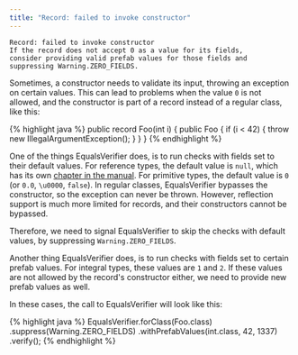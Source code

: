 ```yaml
---
title: "Record: failed to invoke constructor"
---
```

    Record: failed to invoke constructor
    If the record does not accept 0 as a value for its fields,
    consider providing valid prefab values for those fields and
    suppressing Warning.ZERO_FIELDS.

Sometimes, a constructor needs to validate its input, throwing an exception on certain values. This can lead to problems when the value `0` is not allowed, and the constructor is part of a record instead of a regular class, like this:

{% highlight java %}
public record Foo(int i) {
    public Foo {
        if (i < 42) {
            throw new IllegalArgumentException();
        }
    }
}
{% endhighlight %}

One of the things EqualsVerifier does, is to run checks with fields set to their default values. For reference types, the default value is `null`, which has its own [chapter in the manual](/equalsverifier/manual/null). For primitive types, the default value is `0` (or `0.0`, `\u0000`, `false`). In regular classes, EqualsVerifier bypasses the constructor, so the exception can never be thrown. However, reflection support is much more limited for records, and their constructors cannot be bypassed.

Therefore, we need to signal EqualsVerifier to skip the checks with default values, by suppressing `Warning.ZERO_FIELDS`.

Another thing EqualsVerifier does, is to run checks with fields set to certain prefab values. For integral types, these values are `1` and `2`. If these values are not allowed by the record's constructor either, we need to provide new prefab values as well.

In these cases, the call to EqualsVerifier will look like this:

{% highlight java %}
EqualsVerifier.forClass(Foo.class)
        .suppress(Warning.ZERO_FIELDS)
        .withPrefabValues(int.class, 42, 1337)
        .verify();
{% endhighlight %}
